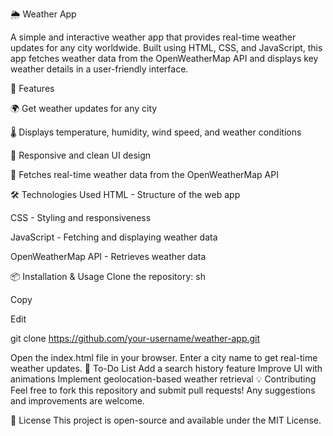 🌦 Weather App

A simple and interactive weather app that provides real-time weather updates for any city worldwide. Built using HTML, CSS, and JavaScript, this app fetches weather data from the OpenWeatherMap API and displays key weather details in a user-friendly interface.

🚀 Features

🌍 Get weather updates for any city

🌡️ Displays temperature, humidity, wind speed, and weather conditions

🎨 Responsive and clean UI design

🔄 Fetches real-time weather data from the OpenWeatherMap API

🛠 Technologies Used
HTML - Structure of the web app

CSS - Styling and responsiveness

JavaScript - Fetching and displaying weather data

OpenWeatherMap API - Retrieves weather data

📦 Installation & Usage
Clone the repository:
sh

Copy

Edit

git clone https://github.com/your-username/weather-app.git

Open the index.html file in your browser.
Enter a city name to get real-time weather updates.
📌 To-Do List
 Add a search history feature
 Improve UI with animations
 Implement geolocation-based weather retrieval
💡 Contributing
Feel free to fork this repository and submit pull requests! Any suggestions and improvements are welcome.

📜 License
This project is open-source and available under the MIT License.
